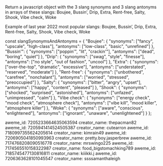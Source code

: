 Return a javascript object with the 3 slang synonyms and 3 slang antonyms in arrays of these slangs: Boujee, Bussin’, Drip, Extra, Rent-free, Salty, Shook, Vibe check, Woke

Example of last year 2022 most popular slangs:
Boujee, Bussin’, Drip, Extra, Rent-free, Salty, Shook, Vibe check, Woke

const slangSynonymsAndAntonyms = {
  "Boujee": {
    "synonyms": ["fancy", "upscale", "high-class"],
    "antonyms": ["low-class", "basic", "unrefined"]
  },
  "Bussin'": {
    "synonyms": ["poppin'", "lit", "crackin'"],
    "antonyms": ["dead", "boring", "quiet"]
  },
  "Drip": {
    "synonyms": ["swag", "style", "finesse"],
    "antonyms": ["no style", "out of fashion", "uncool"]
  },
  "Extra": {
    "synonyms": ["over-the-top", "dramatic", "excessive"],
    "antonyms": ["understated", "reserved", "moderate"]
  },
  "Rent-free": {
    "synonyms": ["unbothered", "carefree", "nonchalant"],
    "antonyms": ["worried", "stressed", "preoccupied"]
  },
  "Salty": {
    "synonyms": ["bitter", "angry", "upset"],
    "antonyms": ["happy", "content", "pleased"]
  },
  "Shook": {
    "synonyms": ["shocked", "surprised", "astonished"],
    "antonyms": ["unfazed", "unimpressed", "calm"]
  },
  "Vibe check": {
    "synonyms": ["energy check", "mood check", "atmosphere check"],
    "antonyms": ["vibe kill", "mood killer", "atmosphere killer"]
  },
  "Woke": {
    "synonyms": ["aware", "conscious", "enlightened"],
    "antonyms": ["ignorant", "unaware", "unenlightened"]
  }
};


aweme_id: 7205233664635063594
creator_name: thepacman82
aweme_id: 7205941414524505387
creator_name: cutearron
aweme_id: 7180997355624205614
creator_name: kimrain49
aweme_id: 7206905041850993963
creator_name: pretty.boy.jasperbrew
aweme_id: 7174768208090516778
creator_name: mrswingo225
aweme_id: 7174565510158322987
creator_name: food_bigstomachking789
aweme_id: 7185745477130816811
creator_name: kiiikki.j
aweme_id: 7206363628101045547
creator_name: ssssamanthaleigh

